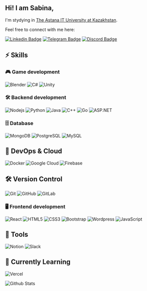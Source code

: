 ## Hi! I am Sabina,
 I'm stydying in [The Astana IT University at Kazakhstan](https://astanait.edu.kz/en/main-page/). 

Feel free to connect with me here:

[![Linkedin Badge](https://img.shields.io/badge/-LinkedIn_sabina-00599C?style=flat&logo=LinkedIn&logoColor=white&link=https://www.linkedin.com/in/sabina-abdikhalikova/)](https://www.linkedin.com/in/sabina-abdikhalikova/)
[![Telegram Badge](https://img.shields.io/badge/-@binaforjob-blue?style=flat-square&logo=telegram&logoColor=white&link=https://t.me/binaforjob/)](https://t.me/binaforjob)
[![Discord Badge](https://img.shields.io/badge/-@binaforjob-5662f6?style=flat-square&logo=Discord&logoColor=white&link=https://t.me/binaforjob/)](https://t.me/binaforjob)


## ⚡ Skills
### 🎮 Game development
![Blender](https://img.shields.io/badge/-Blender-black?style=flat-square&logo=blender)
![C#](https://img.shields.io/badge/-CSharp-black?style=flat-square&logo=sharp)
![Unity](https://img.shields.io/badge/-Unity-black?style=flat-square&logo=unity)

### 🛠️ Backend development
![Nodejs](https://img.shields.io/badge/-Nodejs-black?style=flat-square&logo=Node.js)
![Python](https://img.shields.io/badge/-Python-black?style=flat-square&logo=Python)
![Java](https://img.shields.io/badge/-java-E34A86?style=flat-square&logo=java)
![C++](https://img.shields.io/badge/-C++-00599C?style=flat-square&logo=c)
![Go](https://img.shields.io/badge/-Go-00599C?style=flat-square&logo=Go&logoColor=white)
![ASP.NET](https://img.shields.io/badge/-ASP.NET-black?style=flat-square&logo=.net)

### 🗄️ Database
![MongoDB](https://img.shields.io/badge/-MongoDB-black?style=flat-square&logo=mongodb)
![PostgreSQL](https://img.shields.io/badge/-PostgreSQL-blue?style=flat-square&logo=postgresql&logoColor=white)
![MySQL](https://img.shields.io/badge/-MySQL-black?style=flat-square&logo=mysql)
## 🚀 DevOps & Cloud
![Docker](https://img.shields.io/badge/-Docker-black?style=flat-square&logo=docker)
![Google Cloud](https://img.shields.io/badge/Google%20Cloud-black?style=flat-square&logo=google-cloud)
![Firebase](https://img.shields.io/badge/-Firebase-black?style=flat-square&logo=firebase)

## 🛠️  Version Control
![Git](https://img.shields.io/badge/-Git-black?style=flat-square&logo=git)
![GitHub](https://img.shields.io/badge/-GitHub-181717?style=flat-square&logo=github)
![GitLab](https://img.shields.io/badge/-GitLab-black?style=flat-square&logo=gitlab)
### 🖥️ Frontend development
![React](https://img.shields.io/badge/-React-black?style=flat-square&logo=react)
![HTML5](https://img.shields.io/badge/-HTML5-E34F26?style=flat-square&logo=html5&logoColor=white)
![CSS3](https://img.shields.io/badge/-CSS3-1572B6?style=flat-square&logo=css3)
![Bootstrap](https://img.shields.io/badge/-Bootstrap-563D7C?style=flat-square&logo=bootstrap&logoColor=white)
![Wordpress](https://img.shields.io/badge/-Wordpress-black?style=flat-square&logo=Wordpress)
![JavaScript](https://img.shields.io/badge/-JavaScript-black?style=flat-square&logo=javascript)
## 🔧 Tools 
![Notion](https://img.shields.io/badge/-Notion-black?style=flat-square&logo=Notion)
![Slack](https://img.shields.io/badge/-Slack-black?style=flat-square&logo=Slack)

## 🌱 Currently Learning 
![Vercel](https://img.shields.io/badge/-Vercel-black?style=flat-square&logo=Vercel)

![Github Stats](https://github-readme-stats.vercel.app/api?username=likoscp&show_icons=true&locale=en)




